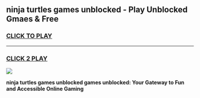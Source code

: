 
## ninja turtles games unblocked - Play Unblocked Gmaes & Free
<h3>
<a href="https://news.freeplayer.one?title=ninja_turtles_games_unblocked&ref=23F">CLICK TO PLAY</a></h3>
<hr>

<h3>
<a href="https://news.freeplayer.one?title=ninja_turtles_games_unblocked&ref=23F">CLICK 2 PLAY</a>
  
</h3>

<a href="https://news.freeplayer.one?title=ninja_turtles_games_unblocked&ref=23F/"><img src="https://clearcache.store/games.png"></a>


**ninja turtles games unblocked games unblocked: Your Gateway to Fun and Accessible Online Gaming**
